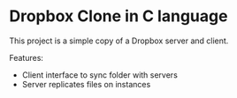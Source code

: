 # Dropbox Clone in C language

This project is a simple copy of a Dropbox server and client. 

Features:
- Client interface to sync folder with servers
- Server replicates files on instances
